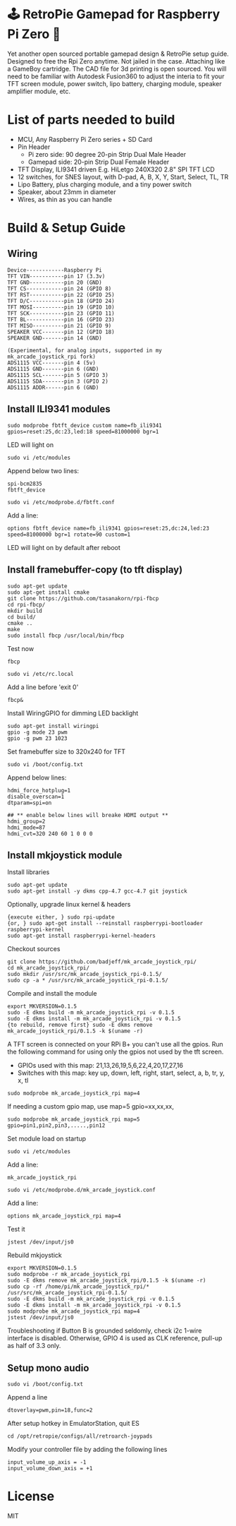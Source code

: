 # 🕹 RetroPie Gamepad for Raspberry Pi Zero 🍓
Yet another open sourced portable gamepad design & RetroPie setup guide. Designed to free the Rpi Zero anytime. Not jailed in the case. Attaching like a GameBoy cartridge. The CAD file for 3d printing is open sourced. You will need to be familiar with Autodesk Fusion360 to adjust the interia to fit your TFT screen module, power switch, lipo battery, charging module, speaker amplifier module, etc.


# List of parts needed to build
- MCU, Any Raspberry Pi Zero series + SD Card
- Pin Header
  - Pi zero side: 90 degree 20-pin Strip Dual Male Header
  - Gamepad side: 20-pin Strip Dual Female Header
- TFT Display, ILI9341 driven E.g. HiLetgo 240X320 2.8" SPI TFT LCD
- 12 switches, for SNES layout, with D-pad, A, B, X, Y, Start, Select, TL, TR
- Lipo Battery, plus charging module, and a tiny power switch
- Speaker, about 23mm in diameter
- Wires, as thin as you can handle


# Build & Setup Guide

## Wiring
```
Device------------Raspberry Pi
TFT VIN-----------pin 17 (3.3v)
TFT GND-----------pin 20 (GND)
TFT CS------------pin 24 (GPIO 8)
TFT RST-----------pin 22 (GPIO 25)
TFT D/C-----------pin 18 (GPIO 24)
TFT MOSI----------pin 19 (GPIO 10)
TFT SCK-----------pin 23 (GPIO 11)
TFT BL------------pin 16 (GPIO 23)
TFT MISO----------pin 21 (GPIO 9)
SPEAKER VCC-------pin 12 (GPIO 18)
SPEAKER GND-------pin 14 (GND)

(Experimental, for analog inputs, supported in my mk_arcade_joystick_rpi fork)
ADS1115 VCC-------pin 4 (5v)
ADS1115 GND-------pin 6 (GND)
ADS1115 SCL-------pin 5 (GPIO 3)
ADS1115 SDA-------pin 3 (GPIO 2)
ADS1115 ADDR------pin 6 (GND)
```


## Install ILI9341 modules

```
sudo modprobe fbtft_device custom name=fb_ili9341 gpios=reset:25,dc:23,led:18 speed=81000000 bgr=1
```
LED will light on

```
sudo vi /etc/modules
```
Append below two lines:
```
spi-bcm2835
fbtft_device
```

```
sudo vi /etc/modprobe.d/fbtft.conf
```
Add a line:
```
options fbtft_device name=fb_ili9341 gpios=reset:25,dc:24,led:23 speed=81000000 bgr=1 rotate=90 custom=1
```
LED will light on by default after reboot


## Install framebuffer-copy (to tft display)

```
sudo apt-get update
sudo apt-get install cmake
git clone https://github.com/tasanakorn/rpi-fbcp
cd rpi-fbcp/
mkdir build
cd build/
cmake ..
make
sudo install fbcp /usr/local/bin/fbcp
```

Test now
```
fbcp
```

```
sudo vi /etc/rc.local
```
Add a line before 'exit 0'
```
fbcp&
```

Install WiringGPIO for dimming LED backlight
```
sudo apt-get install wiringpi
gpio -g mode 23 pwm
gpio -g pwm 23 1023
```

Set framebuffer size to 320x240 for TFT
```
sudo vi /boot/config.txt
```
Append below lines:
```
hdmi_force_hotplug=1
disable_overscan=1
dtparam=spi=on

## ** enable below lines will breake HDMI output **
hdmi_group=2
hdmi_mode=87
hdmi_cvt=320 240 60 1 0 0 0
```


## Install mkjoystick module

Install libraries
```
sudo apt-get update
sudo apt-get install -y dkms cpp-4.7 gcc-4.7 git joystick
```

Optionally, upgrade linux kernel & headers
```
{execute either, } sudo rpi-update
{or, } sudo apt-get install --reinstall raspberrypi-bootloader raspberrypi-kernel
sudo apt-get install raspberrypi-kernel-headers
```

Checkout sources
```
git clone https://github.com/badjeff/mk_arcade_joystick_rpi/
cd mk_arcade_joystick_rpi/
sudo mkdir /usr/src/mk_arcade_joystick_rpi-0.1.5/
sudo cp -a * /usr/src/mk_arcade_joystick_rpi-0.1.5/
```

Compile and install the module
```
export MKVERSION=0.1.5
sudo -E dkms build -m mk_arcade_joystick_rpi -v 0.1.5
sudo -E dkms install -m mk_arcade_joystick_rpi -v 0.1.5
{to rebuild, remove first} sudo -E dkms remove mk_arcade_joystick_rpi/0.1.5 -k $(uname -r)
```

A TFT screen is connected on your RPi B+ you can't use all the gpios. Run the following command for using only the gpios not used by the tft screen.
* GPIOs used with this map: 21,13,26,19,5,6,22,4,20,17,27,16
* Switches with this map: key up, down, left, right, start, select, a, b, tr, y, x, tl
```
sudo modprobe mk_arcade_joystick_rpi map=4
```

If needing a custom gpio map, use map=5 gpio=xx,xx,xx,
```
sudo modprobe mk_arcade_joystick_rpi map=5 gpio=pin1,pin2,pin3,.....,pin12
```

Set module load on startup
```
sudo vi /etc/modules
```
Add a line:
```
mk_arcade_joystick_rpi
```

```
sudo vi /etc/modprobe.d/mk_arcade_joystick.conf
```
Add a line:
```
options mk_arcade_joystick_rpi map=4
```

Test it
```
jstest /dev/input/js0
```

Rebuild mkjoystick
```
export MKVERSION=0.1.5
sudo modprobe -r mk_arcade_joystick_rpi
sudo -E dkms remove mk_arcade_joystick_rpi/0.1.5 -k $(uname -r)
sudo cp -rf /home/pi/mk_arcade_joystick_rpi/* /usr/src/mk_arcade_joystick_rpi-0.1.5/
sudo -E dkms build -m mk_arcade_joystick_rpi -v 0.1.5
sudo -E dkms install -m mk_arcade_joystick_rpi -v 0.1.5
sudo modprobe mk_arcade_joystick_rpi map=4
jstest /dev/input/js0
```

Troubleshooting
if Button B is grounded seldomly, check i2c 1-wire interface is disabled.
Otherwise, GPIO 4 is used as CLK reference, pull-up as half of 3.3 only.


## Setup mono audio
```
sudo vi /boot/config.txt
```
Append a line
```
dtoverlay=pwm,pin=18,func=2
```

After setup hotkey in EmulatorStation, quit ES
```
cd /opt/retropie/configs/all/retroarch-joypads
```
Modify your controller file by adding the following lines
```
input_volume_up_axis = -1
input_volume_down_axis = +1
```

# License
MIT
